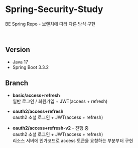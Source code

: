# Spring-Security-Study
BE Spring Repo - 브랜치에 따라 다른 방식 구현

<br/>

## Version
* Java 17
* Spring Boot 3.3.2

## Branch
* <strong>basic/access+refresh</strong> <br/>
  일반 로그인 / 회원가입 + JWT(access + refresh) <br/>

* <strong>oauth2/access+refresh</strong> <br/>
  oauth2 소셜 로그인 + JWT(access + refresh) <br/>

* <strong>oauth2/access+refresh-v2</strong> - 진행 중 <br/>
  oauth2 소셜 로그인 + JWT(access + refresh) <br/>
  리소스 서버에 인가코드로 access 토큰을 요청하는 부분부터 구현
